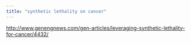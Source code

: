 ```yaml
---
title: "synthetic lethality on cancer"
---
```


http://www.genengnews.com/gen-articles/leveraging-synthetic-lethality-for-cancer/4432/


